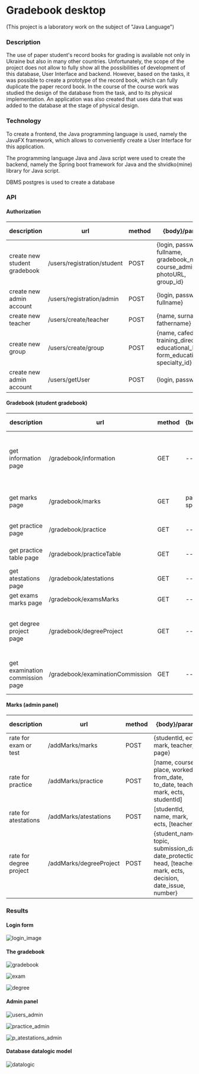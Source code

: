 # Gradebook desktop

(This project is a laboratory work on the subject of "Java Language")

### Description

The use of paper student's record books for grading is available not only in Ukraine but also in many other countries. Unfortunately, the scope of the project does not allow to fully show all the possibilities of development of this database, User Interface and backend. However, based on the tasks, it was possible to create a prototype of the record book, which can fully duplicate the paper record book.
In the course of the course work was studied the design of the database from the task, and to its physical implementation. An application was also created that uses data that was added to the database at the stage of physical design.

### Technology

To create a frontend, the Java programming language is used, namely the JavaFX framework, which allows to conveniently create a User Interface for this application.

The programming language Java and Java script were used to create the backend, namely the Spring boot framework for Java and the shvidko(mine) library for Java script.

DBMS postgres is used to create a database

### API

#### Authorization

description | url | method | {body}/params | need token | result
----|----|--------|-------------|------------|-------
create new student gradebook| /users/registration/student | POST | {login, password, fullname, gradebook_number, course_admission, photoURL, group_id} | YES | ok/error
create new admin account| /users/registration/admin | POST | {login, password, fullname} | YES | ok/error
create new teacher| /users/create/teacher | POST | {name, surname, fathername} | YES | ok/error
create new group| /users/create/group | POST | {name, cafedra, training_direction, educational_level, form_education, specialty_id} | YES | ok/error
create new admin account| /users/getUser | POST | {login, password} | NO | token(ok)/error

#### Gradebook (student gradebook)

description | url | method | {body}/params | need token | result
----|----|--------|-------------|------------|-------
get information page | /gradebook/information | GET | --- | YES | {fullname, gradebook_number, course_admission, date_entry, date_issue, photoURL, group, dean}/error
get marks page | /gradebook/marks | GET | page, species_name | YES | [subject, hours, loans, mark, ects, date, semester, teacher]/error
get practice page | /gradebook/practice | GET | --- | YES | [from_date, to_date, teacher, mark, ects, date]/error
get practice table page | /gradebook/practiceTable | GET | --- | YES | [name, course, place, worked]/error
get atestations page | /gradebook/atestations | GET | --- | YES | [date, name]/error
get exams marks page | /gradebook/examsMarks | GET | --- | YES | [mark, ects, [teacher]]/error
get degree project page | /gradebook/degreeProject | GET | --- | YES | {student_name, topic, submission_date, date_protection, head, [teacher], mark, ects }/error
get examination commission page | /gradebook/examinationCommission | GET | --- | YES | {decision, head, [teacher], date_issue, number, studentName, dean}/error

#### Marks (admin panel)

description | url | method | {body}/params | need token | result
----|----|--------|-------------|------------|-------
rate for exam or test | /addMarks/marks | POST | {studentId, ects, mark, teacher, page} | YES | ok/error
rate for practice | /addMarks/practice | POST | [name, course, place, worked, from_date, to_date, teacher, mark, ects, studentId] | YES | ok/error
rate for atestations | /addMarks/atestations | POST | [studentId, name, mark, ects, [teacher]] | YES | ok/error
rate for degree project | /addMarks/degreeProject | POST | {student_name, topic, submission_date, date_protection, head, [teacher], mark, ects, decision, date_issue, number} | YES | ok/error


### Results

#### Login form

![login_image](https://github.com/BohdanShmalko/Gradebook-desktop/blob/main/images/login_image.png?raw=true)

#### The gradebook

![gradebook](https://github.com/BohdanShmalko/Gradebook-desktop/blob/main/images/gradebook.png?raw=true)

![exam](https://github.com/BohdanShmalko/Gradebook-desktop/blob/main/images/exam.png?raw=true)

![degree](https://github.com/BohdanShmalko/Gradebook-desktop/blob/main/images/degree.png?raw=true)

#### Admin panel

![users_admin](https://github.com/BohdanShmalko/Gradebook-desktop/blob/main/images/users_admin.png?raw=true)

![practice_admin](https://github.com/BohdanShmalko/Gradebook-desktop/blob/main/images/practice_admin.png?raw=true)

![p_atestations_admin](https://github.com/BohdanShmalko/Gradebook-desktop/blob/main/images/p_atestations_admin.png?raw=true)

#### Database datalogic model

![datalogic](https://github.com/BohdanShmalko/Gradebook-desktop/blob/main/database/datalogicModel.png?raw=true)
